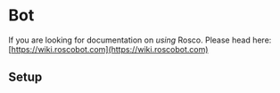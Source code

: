 # Bot

If you are looking for documentation on *using* Rosco. Please head here: [https://wiki.roscobot.com](https://wiki.roscobot.com)

## Setup


